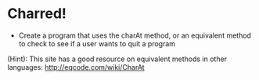 # Charred!

- Create a program that uses the charAt method, or an equivalent method to check to see if a user wants to quit a program

(Hint): This site has a good resource on equivalent methods in other languages: http://eqcode.com/wiki/CharAt
